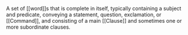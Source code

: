 A set of [[word]]s that is complete in itself, typically containing a subject and predicate, conveying a statement, question, exclamation, or [[Command]], and consisting of a main [[Clause]] and sometimes one or more subordinate clauses.